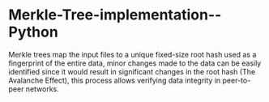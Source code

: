 # Merkle-Tree-implementation--Python

Merkle trees map the input files to a unique fixed-size root hash used as a fingerprint 
of the entire data, minor changes made to the data can be easily identified since it would 
result in significant changes in the root hash (The Avalanche Effect), this process allows 
verifying data integrity in peer-to-peer networks.
